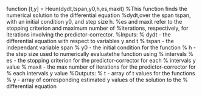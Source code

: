 function [t,y] = Heun(dydt,tspan,y0,h,es,maxit)
%This function finds the numerical solution to the differential equation 
%dydt,over the span tspan, with an initial condition y0, and step size h.
%es and maxit refer to the stopping criterion and maximum number of 
%iterations, respectively, for iterations involving the predictor-corrector.
%Inputs:
%   dydt - the differential equation with respect to variables y and t
%   tspan - the independant variable span
%   y0 - the initial condition for the function
%   h - the step size used to numerically evaluatethe function using
%       intervals
%   es - the stopping criterion for the predictor-corrector for each
%       intervals y value
%   maxit - the max number of iterations for the predictor-corrector for 
%       each intervals y value
%Outputs:
%   t - array of t values for the functions
%   y - array of corresponding estimated y values of the solution to the
%       differential equation
